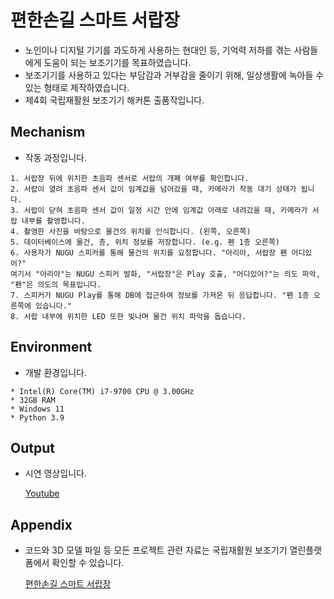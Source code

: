 # 편한손길 스마트 서랍장

* 노인이나 디지털 기기를 과도하게 사용하는 현대인 등, 기억력 저하를 겪는 사람들에게 도움이 되는 보조기기를 목표하였습니다.
* 보조기기를 사용하고 있다는 부담감과 거부감을 줄이기 위해, 일상생활에 녹아들 수 있는 형태로 제작하였습니다.
* 제4회 국립재활원 보조기기 해커톤 출품작입니다.

## Mechanism

* 작동 과정입니다.

```shell
1. 서랍장 뒤에 위치한 초음파 센서로 서랍의 개폐 여부를 확인합니다.
2. 서랍이 열려 초음파 센서 값이 임계값을 넘어갔을 때, 카메라가 작동 대기 상태가 됩니다.
3. 서랍이 닫혀 초음파 센서 값이 일정 시간 안에 임계값 아래로 내려갔을 때, 카메라가 서랍 내부를 촬영합니다.
4. 촬영한 사진을 바탕으로 물건의 위치를 인식합니다. (왼쪽, 오른쪽)
5. 데이터베이스에 물건, 층, 위치 정보를 저장합니다. (e.g. 펜 1층 오른쪽)
6. 사용자가 NUGU 스피커를 통해 물건의 위치를 요청합니다. "아리아, 서랍장 펜 어디있어?"
여기서 "아리아"는 NUGU 스피커 발화, "서랍장"은 Play 호출, "어디있어?"는 의도 파악, "펜"은 의도의 목표입니다.
7. 스피커가 NUGU Play를 통해 DB에 접근하여 정보를 가져온 뒤 응답합니다. "펜 1층 오른쪽에 있습니다."
8. 서랍 내부에 위치한 LED 또한 빛나며 물건 위치 파악을 돕습니다.
```

## Environment

* 개발 환경입니다.

```
* Intel(R) Core(TM) i7-9700 CPU @ 3.00GHz
* 32GB RAM
* Windows 11
* Python 3.9
```

## Output

* 시연 영상입니다.

  [Youtube](https://www.youtube.com/watch?v=_rKvaTeL_Ys)


## Appendix

* 코드와 3D 모델 파일 등 모든 프로젝트 관련 자료는 국립재활원 보조기기 열린플랫폼에서 확인할 수 있습니다.

  [편한손길 스마트 서랍장](http://www.nrc.go.kr/at_rd/web/lay2/program/S1T88C89/openPlatform/deviceInfo/view.do?open_platform_seq=471&start_dt=&end_dt=&keyword=&category1=&category2=&category3=&rows=6&cpage=6&order_type=OPEN_PLATFORM_SEQ)

